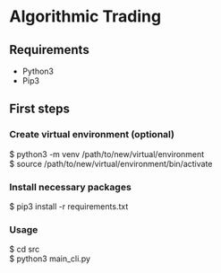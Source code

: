 # Algorithmic Trading

## Requirements
- Python3
- Pip3

## First steps

### Create virtual environment (optional)
$ python3 -m venv /path/to/new/virtual/environment  
$ source /path/to/new/virtual/environment/bin/activate  

### Install necessary packages
$ pip3 install -r requirements.txt

### Usage
$ cd src  
$ python3 main_cli.py
